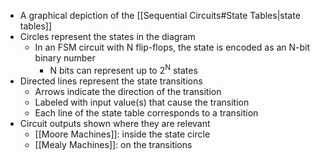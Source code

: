 - A graphical depiction of the [[Sequential Circuits#State Tables|state tables]]
- Circles represent the states in the diagram
	- In an FSM circuit with N flip-flops, the state is encoded as an N-bit binary number
		- N bits can represent up to 2<sup>N</sup> states
- Directed lines represent the state transitions
	- Arrows indicate the direction of the transition
	- Labeled with input value(s) that cause the transition
	- Each line of the state table corresponds to a transition
- Circuit outputs shown where they are relevant
	- [[Moore Machines]]: inside the state circle
	- [[Mealy Machines]]: on the transitions
